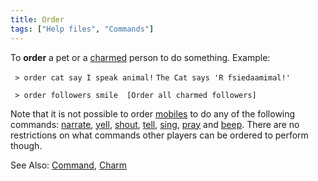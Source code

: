 ```yaml
---
title: Order
tags: ["Help files", "Commands"]
---
```

To **order** a pet or a [charmed](charm "wikilink") person to do
something. Example:

` > order cat say I speak animal!`
`The Cat says 'R fsiedaamimal!'`

` > order followers smile  [Order all charmed followers]`

Note that it is not possible to order [mobiles](mobile "wikilink") to do
any of the following commands: [narrate](narrate "wikilink"),
[yell](yell "wikilink"), [shout](shout "wikilink"),
[tell](tell "wikilink"), [sing](sing "wikilink"),
[pray](pray "wikilink") and [beep](beep "wikilink"). There are no
restrictions on what commands other players can be ordered to perform
though.

See Also: [Command](Command "wikilink"), [Charm](Charm "wikilink")
 